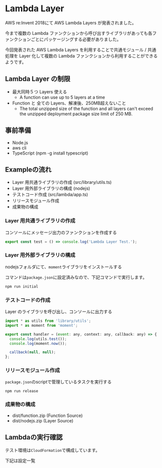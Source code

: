 # Lambda Layer
AWS re:Invent 2018にて AWS Lambda Layers が発表されました。

今まで複数の Lambda ファンクションから呼び出すライブラリがあっても各ファンクションごとにパッケージングする必要がありました。

今回発表された AWS Lambda Layers を利用することで共通モジュール / 共通処理を Layer 化して複数の Lambda ファンクションから利用することができるようです。

## Lambda Layer の制限
* 最大同時５つ Layers 使える
  * A function can use up to 5 layers at a time
* Function と 全ての Layers、解凍後、250MB超えないこと
  * The total unzipped size of the function and all layers can't exceed the unzipped deployment package size limit of 250 MB.

## 事前準備
* Node.js
* aws cli
* TypeScript (npm -g install typescript)

## Exampleの流れ
* Layer 用共通ライブラリの作成 (src/library/utils.ts)
* Layer 用外部ライブラリの構成 (nodejs)
* テストコード作成 (src/lambda/app.ts)
* リリースモジュール作成
* 成果物の構成

### Layer 用共通ライブラリの作成
コンソールにメッセージ出力のファンクションを作成する

```js
export const test = () => console.log('Lambda Layer Test.');
```

### Layer 用外部ライブラリの構成
nodejsフォルダにて、`moment`ライブラリをインストールする

コマンドは`package.json`に設定済みなので、下記コマンドで実行します。

```sh
npm run initial
```

### テストコードの作成
Layer のライブラリを呼び出し、コンソールに出力する

```js
import * as utils from 'library/utils';
import * as moment from 'moment';

export const handler = (event: any, context: any, callback: any) => {
  console.log(utils.test());
  console.log(moment.now());

  callback(null, null);
};
```

### リリースモジュール作成
`package.json`のscriptで管理しているタスクを実行する

```
npm run release
```

### 成果物の構成
* dist/function.zip (Function Source)
* dist/nodejs.zip (Layer Source)

## Lambdaの実行確認
テスト環境は`CloudFormation`で構成しています。

下記は設定一覧
```
```
